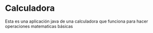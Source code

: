 # Calculadora
Esta es una aplicación java de una calculadora que funciona para hacer operaciones matematicas básicas
